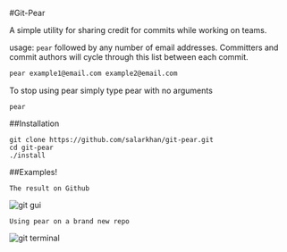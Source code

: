 #Git-Pear

A simple utility for sharing credit for commits while working on teams.

usage: ```pear``` followed by any number of email addresses.
Committers and commit authors will cycle through this list between each commit.

``` bash
pear example1@email.com example2@email.com
```

To stop using pear simply type pear with no arguments
```
pear
```

##Installation
```
git clone https://github.com/salarkhan/git-pear.git
cd git-pear
./install
```

##Examples!
```
The result on Github 
```
![git gui](https://cloud.githubusercontent.com/assets/3118416/3544087/ebc40990-0868-11e4-879b-f35c4d3e2544.png)

```
Using pear on a brand new repo
```
![git terminal](https://cloud.githubusercontent.com/assets/3118416/3544088/ed0f9882-0868-11e4-8d6e-c65628cf0932.png)  
